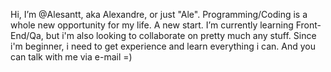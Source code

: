Hi, I’m @Alesantt, aka Alexandre, or just "Ale".
Programming/Coding is a whole new opportunity for my life. A new start.
I’m currently learning Front-End/Qa, but i'm also looking to collaborate on pretty much any stuff. Since i'm beginner, i need to get experience and learn everything i can.
And you can talk with me via e-mail =)
